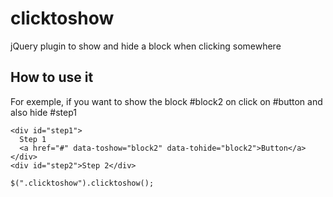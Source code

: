 # clicktoshow
jQuery plugin to show and hide a block when clicking somewhere

## How to use it

For exemple, if you want to show the block #block2 on click on #button and also hide #step1

```
<div id="step1">
  Step 1
  <a href="#" data-toshow="block2" data-tohide="block2">Button</a>
</div>
<div id="step2">Step 2</div>
```

```
$(".clicktoshow").clicktoshow();
```
